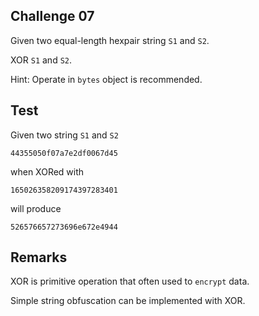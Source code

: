 ## Challenge 07

Given two equal-length hexpair string `S1` and `S2`.

XOR `S1` and `S2`.

Hint: Operate in `bytes` object is recommended.

## Test

Given two string `S1` and `S2`

```
44355050f07a7e2df0067d45
```

when XORed with 

```
165026358209174397283401
```

will produce

```
526576657273696e672e4944
```

## Remarks

XOR is primitive operation that often used to `encrypt` data.

Simple string obfuscation can be implemented with XOR.
